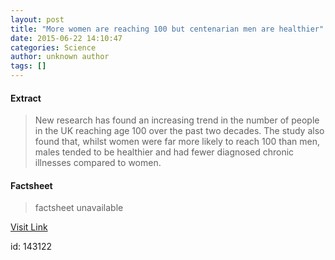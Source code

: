 ```yaml
---
layout: post
title: "More women are reaching 100 but centenarian men are healthier"
date: 2015-06-22 14:10:47
categories: Science
author: unknown author
tags: []
---
```



#### Extract
>New research has found an increasing trend in the number of people in the UK reaching age 100 over the past two decades. The study also found that, whilst women were far more likely to reach 100 than men, males tended to be healthier and had fewer diagnosed chronic illnesses compared to women.

#### Factsheet
>factsheet unavailable

[Visit Link](http://www.sciencedaily.com/releases/2015/06/150622101047.htm)

id:  143122
